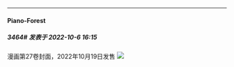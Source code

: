 

*****

####  Piano-Forest  
##### 3464#       发表于 2022-10-6 16:15

漫画第27卷封面，2022年10月19日发售
<img src="https://p.sda1.dev/7/0d5842aa320fd1db3f11f5745cc190a1/20221006_161009.jpg" referrerpolicy="no-referrer">

